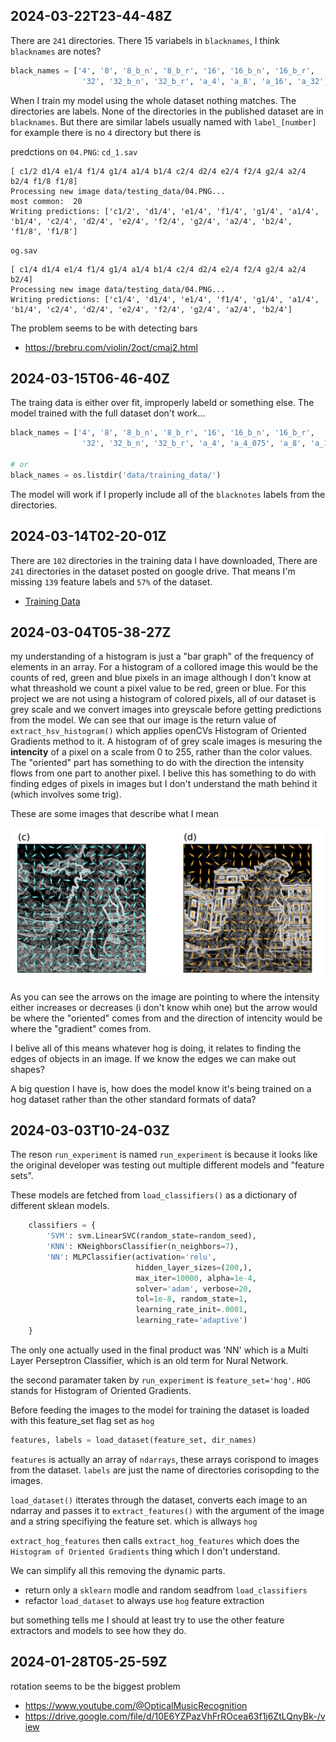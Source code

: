 ## 2024-03-22T23-44-48Z

There are `241` directories. There 15 variabels in `blacknames`, I think `blacknames` are notes? 
```python
black_names = ['4', '8', '8_b_n', '8_b_r', '16', '16_b_n', '16_b_r',
                '32', '32_b_n', '32_b_r', 'a_4', 'a_8', 'a_16', 'a_32', 'chord']
```
When I train my model using the whole dataset nothing matches. The directories are labels. 
None of the directories in the published dataset are in `blacknames`.
But there are similar labels usually named with `label_[number]` for example 
there is no `4` directory but there is 


predctions on `04.PNG`:
`cd_1.sav`  
```
[ c1/2 d1/4 e1/4 f1/4 g1/4 a1/4 b1/4 c2/4 d2/4 e2/4 f2/4 g2/4 a2/4 b2/4 f1/8 f1/8]
Processing new image data/testing_data/04.PNG...
most common:  20
Writing predictions: ['c1/2', 'd1/4', 'e1/4', 'f1/4', 'g1/4', 'a1/4', 'b1/4', 'c2/4', 'd2/4', 'e2/4', 'f2/4', 'g2/4', 'a2/4', 'b2/4', 'f1/8', 'f1/8']
```


`og.sav`
```
[ c1/4 d1/4 e1/4 f1/4 g1/4 a1/4 b1/4 c2/4 d2/4 e2/4 f2/4 g2/4 a2/4 b2/4]
Processing new image data/testing_data/04.PNG...
Writing predictions: ['c1/4', 'd1/4', 'e1/4', 'f1/4', 'g1/4', 'a1/4', 'b1/4', 'c2/4', 'd2/4', 'e2/4', 'f2/4', 'g2/4', 'a2/4', 'b2/4']
```


The problem seems to be with detecting bars

- https://brebru.com/violin/2oct/cmaj2.html



## 2024-03-15T06-46-40Z
The traing data is either over fit, improperly labeld or something else.
The model trained with the full dataset don't work... 


```python
black_names = ['4', '8', '8_b_n', '8_b_r', '16', '16_b_n', '16_b_r',
                '32', '32_b_n', '32_b_r', 'a_4', 'a_4_075', 'a_8', 'a_16', 'a_32', 'chord']

# or
black_names = os.listdir('data/training_data/')
```

The model will work if I properly include all of the `blacknotes` labels from the 
directories. 

## 2024-03-14T02-20-01Z

There are `102` directories in the training data I have downloaded, 
There are `241` directories in the dataset posted on google drive.
That means I'm missing `139` feature labels and `57%` of the dataset.

- [Training Data](https://drive.google.com/drive/u/0/folders/1OVGA3CGnEKjyg_k_L8MP2RO5R3oDIbHE)

## 2024-03-04T05-38-27Z

my understanding of a histogram is just a "bar graph" of the frequency 
of elements in an array. For a histogram of a collored image this 
would be the counts of red, green and blue pixels in an image although
I don't know at what threashold we count a pixel value to be red, green
or blue. For this project we are not using a histogram of colored pixels,
all of our dataset is grey scale and we convert images into greyscale 
before getting predictions from the model. We can see that 
our image is the return value of `extract_hsv_histogram()` which applies
openCVs Histogram of Oriented Gradients method to it. A histogram 
of of grey scale images is mesuring the **intencity** of a pixel on
a scale from 0 to 255, rather than the color values. The "oriented"
part has something to do with the direction the intensity flows from 
one part to another pixel. I belive this has something to do with 
finding edges of pixels in images but I don't understand the math 
behind it (which involves some trig).  

These are some images that describe what I mean

![hogGodZilla.png](docs/imgs/hogGodZilla.png)

As you can see the arrows on the image are pointing to where the intensity 
either increases or decreases (i don't know whih one) but the arrow would 
be where the "oriented" comes from and the direction of intencity would 
be where the "gradient" comes from. 

I belive all of this means whatever hog is doing, it relates to finding 
the edges of objects in an image. If we know the edges we can make out 
shapes?

A big question I have is, how does the model know it's being trained 
on a hog dataset rather than the other standard formats of data?



## 2024-03-03T10-24-03Z

The reson `run_experiment` is named `run_experiment` is because
it looks like the original developer was testing out multiple 
different models and "feature sets". 

These models are fetched from `load_classifiers()` as a dictionary 
of different sklean models. 

```python
    classifiers = {
        'SVM': svm.LinearSVC(random_state=random_seed),
        'KNN': KNeighborsClassifier(n_neighbors=7),
        'NN': MLPClassifier(activation='relu', 
                            hidden_layer_sizes=(200,),
                            max_iter=10000, alpha=1e-4,
                            solver='adam', verbose=20,
                            tol=1e-8, random_state=1,
                            learning_rate_init=.0001,
                            learning_rate='adaptive')
    }
```

The only one actually used in the final product was 'NN' which is a Multi Layer
Perseptron Classifier, which is an old term for Nural Network.

the second paramater taken by `run_experiment` is `feature_set='hog'`.  `HOG`
stands for Histogram of Oriented Gradients.

Before feeding the images to the model for training the dataset is loaded with
this feature_set flag set as `hog`

```python 
features, labels = load_dataset(feature_set, dir_names) 
```

`features` is actually an array of `ndarrays`, these arrays corispond to images
from the dataset. `labels` are just the name of directories corisopding to the 
images.


`load_dataset()` itterates through the dataset, converts each image to an
ndarray and passes it to `extract_features()` with the argument of the image and
a string specifiying the feature set. which is allways `hog`


`extract_hog_features` then calls `extract_hog_features` which does the
`Histogram of Oriented Gradients` thing which I don't understand.

We can simplify all this removing the dynamic parts. 
- return only a `sklearn` modle and random seadfrom `load_classifiers`
- refactor `load_dataset` to always use `hog` feature extraction

but something tells me I should at least try to use the other feature
extractors and models to see how they do.



## 2024-01-28T05-25-59Z
rotation seems to be the biggest problem

- https://www.youtube.com/@OpticalMusicRecognition
- https://drive.google.com/file/d/10E6YZPazVhFrROcea63f1j6ZtLQnyBk-/view
